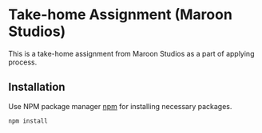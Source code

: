 # Take-home Assignment (Maroon Studios)
This is a take-home assignment from Maroon Studios as a part of applying process.
## Installation
Use NPM package manager [npm](https://docs.npmjs.com) for installing necessary packages.

```console
npm install
```
